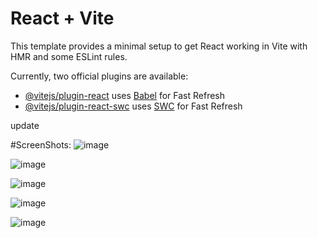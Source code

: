 # React + Vite

This template provides a minimal setup to get React working in Vite with HMR and some ESLint rules.

Currently, two official plugins are available:

- [@vitejs/plugin-react](https://github.com/vitejs/vite-plugin-react/blob/main/packages/plugin-react/README.md) uses [Babel](https://babeljs.io/) for Fast Refresh
- [@vitejs/plugin-react-swc](https://github.com/vitejs/vite-plugin-react-swc) uses [SWC](https://swc.rs/) for Fast Refresh

update

#ScreenShots:
![image](https://github.com/Suraz28/CRUD-operations/assets/82082451/d27e6095-11c2-45ef-a1d3-66c3d09fa92d)

![image](https://github.com/Suraz28/CRUD-operations/assets/82082451/4769b736-d01a-42b4-acdb-c5b68da9e86c)

![image](https://github.com/Suraz28/CRUD-operations/assets/82082451/e5733477-d8bd-466b-ad05-4559d40ce34c)

![image](https://github.com/Suraz28/CRUD-operations/assets/82082451/b6dd834f-a2b5-44ed-97c6-58844fa9c921)

![image](https://github.com/Suraz28/CRUD-operations/assets/82082451/4048e91c-808f-4ea8-8fae-cb9908ac8de1)




